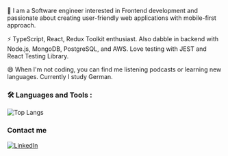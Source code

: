 
<p>🔭 I am a Software engineer interested in Frontend development and passionate about creating user-friendly web applications with mobile-first approach.</p>
<p>⚡ TypeScript, React, Redux Toolkit enthusiast. Also dabble in backend with Node.js, MongoDB, PostgreSQL, and AWS. Love testing with JEST and React Testing Library.</p>
<p>😄 When I'm not coding, you can find me listening podcasts or learning new languages. Currently I study German.</p>


### :hammer_and_wrench: Languages and Tools :

![Top Langs](https://github-readme-stats.vercel.app/api/top-langs/?username=krsldz&layout=compact&theme=transparent&hide_border=true)

<h3>Contact me</h3>
<p><a href="https://www.linkedin.com/in/kriseldzarova/" target="_blank"><img alt="LinkedIn" src="https://img.shields.io/badge/LinkedIn-blue?logo=linkedin&logoColor=white" /></a>
</p>

<!--
**krsldz/krsldz** is a ✨ _special_ ✨ repository because its `README.md` (this file) appears on your GitHub profile.

### :computer: My statistics:

[![GitHub Streak](http://github-readme-streak-stats.herokuapp.com?user=krsldz&theme=transparent&hide_border=true)](https://git.io/streak-stats)

Here are some ideas to get you started:

- 🔭 I’m currently working on ...
- 🌱 I’m currently learning ...
- 👯 I’m looking to collaborate on ...
- 🤔 I’m looking for help with ...
- 💬 Ask me about ...
- 📫 How to reach me: ...
- 😄 Pronouns: ...
- ⚡ Fun fact: ...
-->
